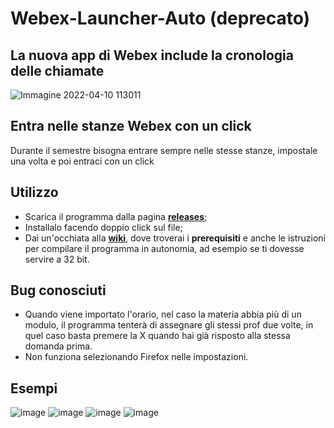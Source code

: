 # Webex-Launcher-Auto (deprecato)

## La nuova app di Webex include la cronologia delle chiamate

![Immagine 2022-04-10 113011](https://user-images.githubusercontent.com/80171209/162611912-71f5e56e-767f-4e12-8d5e-749ecc73e3a2.png)

## Entra nelle stanze Webex con un click

Durante il semestre bisogna entrare sempre nelle stesse stanze, impostale una volta e poi entraci con un click

## Utilizzo
* Scarica il programma dalla pagina [**releases**](https://github.com/stignarnia/Webex-Launcher-Auto/releases);
* Installalo facendo doppio click sul file;
* Dai un'occhiata alla [**wiki**](https://github.com/stignarnia/Webex-Launcher-Auto/wiki), dove troverai i **prerequisiti** e anche le istruzioni per compilare il programma in autonomia, ad esempio se ti dovesse servire a 32 bit.

## Bug conosciuti  
* Quando viene importato l'orario, nel caso la materia abbia più di un modulo, il programma tenterà di assegnare gli stessi prof due volte, in quel caso basta premere la X quando hai già risposto alla stessa domanda prima. 
* Non funziona selezionando Firefox nelle impostazioni.

## Esempi
![image](https://user-images.githubusercontent.com/80171209/117535303-79307800-aff5-11eb-945f-e42621cd3af2.png)
![image](https://user-images.githubusercontent.com/80171209/117535328-9402ec80-aff5-11eb-8320-c6612b25676b.png)
![image](https://user-images.githubusercontent.com/80171209/117535347-aaa94380-aff5-11eb-9aa0-e72c8a9b4e5b.png)
![image](https://user-images.githubusercontent.com/80171209/117535367-bbf25000-aff5-11eb-8ee2-a3ea32220655.png)
